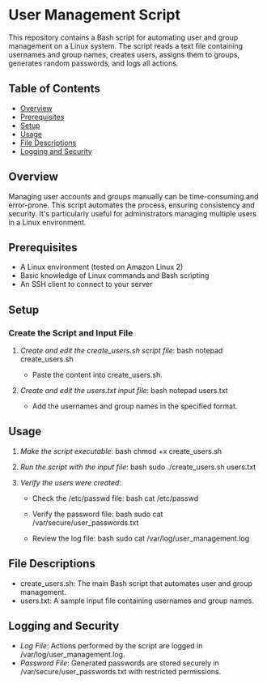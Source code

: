 # User Management Script

This repository contains a Bash script for automating user and group management on a Linux system. The script reads a text file containing usernames and group names, creates users, assigns them to groups, generates random passwords, and logs all actions.

## Table of Contents

- [Overview](#overview)
- [Prerequisites](#prerequisites)
- [Setup](#setup)
- [Usage](#usage)
- [File Descriptions](#file-descriptions)
- [Logging and Security](#logging-and-security)


## Overview

Managing user accounts and groups manually can be time-consuming and error-prone. This script automates the process, ensuring consistency and security. It's particularly useful for administrators managing multiple users in a Linux environment.

## Prerequisites

- A Linux environment (tested on Amazon Linux 2)
- Basic knowledge of Linux commands and Bash scripting
- An SSH client to connect to your server

## Setup

### Create the Script and Input File

1. *Create and edit the create_users.sh script file*:
    bash
    notepad create_users.sh
    
    - Paste the content into create_users.sh.

2. *Create and edit the users.txt input file*:
    bash
    notepad users.txt
    
    - Add the usernames and group names in the specified format.

## Usage

1. *Make the script executable*:
    bash
    chmod +x create_users.sh
    

2. *Run the script with the input file*:
    bash
    sudo ./create_users.sh users.txt
    

3. *Verify the users were created*:
    - Check the /etc/passwd file:
        bash
        cat /etc/passwd
        
    - Verify the password file:
        bash
        sudo cat /var/secure/user_passwords.txt
        
    - Review the log file:
        bash
        sudo cat /var/log/user_management.log
        

## File Descriptions

- create_users.sh: The main Bash script that automates user and group management.
- users.txt: A sample input file containing usernames and group names.

## Logging and Security

- *Log File*: Actions performed by the script are logged in /var/log/user_management.log.
- *Password File*: Generated passwords are stored securely in /var/secure/user_passwords.txt with restricted permissions.

